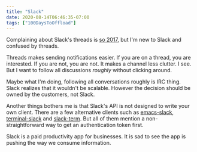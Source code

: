 ```yaml
---
title: "Slack"
date: 2020-08-14T06:46:35-07:00
tags: ["100DaysToOffload"]
---
```

Complaining about Slack's threads is [so 2017](https://www.theverge.com/2017/1/18/14305528/slack-threads-threaded-messages), but I'm new to Slack and confused by threads.

Threads makes sending notifications easier. If you are on a thread, you are interested. If you are not, you are not. It makes a channel less clutter. I see. But I want to follow all discussions *roughly* without clicking around.

Maybe what I'm doing, following all conversations roughly is IRC thing. Slack realizes that it wouldn't be scalable. However the decision should be owned by the customers, not Slack.

Another things bothers me is that Slack's API is not designed to write your own client. There are a few alternative clients such as [emacs-slack](https://github.com/yuya373/emacs-slack), [terminal-slack](https://github.com/evanyeung/terminal-slack) and [slack-term](https://github.com/erroneousboat/slack-term). But all of them mention a non-straightforward way to get an authentication token first.

Slack is a paid productivity app for businesses. It is sad to see the app is pushing the way we consume information.
